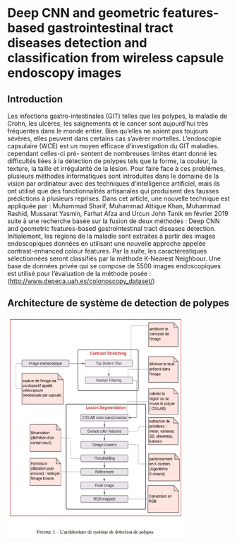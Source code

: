 # Deep CNN and geometric features-based gastrointestinal tract diseases detection and classification from wireless capsule endoscopy images
## Introduction
Les infections gastro-intestinales (GIT) telles que les polypes, la maladie de Crohn, les ulcères, les saignements
et le cancer sont aujourd’hui très fréquentes dans le monde entier. Bien qu’elles ne soient pas toujours sévères, elles
peuvent dans certains cas s’avérer mortelles.
L’endoscopie capsulaire (WCE) est un moyen efficace d’investigation du GIT maladies. cependant celles-ci pré-
sentent de nombreuses limites étant donné les difficultés liées à la détection de polypes tels que la forme, la couleur,
la texture, la taille et irrégularité de la lésion. Pour faire face à ces problèmes, plusieurs méthodes informatiques
sont introduites dans le domaine de la vision par ordinateur avec des techniques d’intelligence artificiel, mais ils ont
utilisé que des fonctionnalités artisanales qui produisent des fausses prédictions à plusieurs reprises.
Dans cet article, une nouvelle technique est appliquée par : Muhammad Sharif, Muhammad Attique Khan,
Muhammad Rashid, Mussarat Yasmin, Farhat Afza and Urcun John Tanik en février 2019 suite à une recherche basée
sur la fusion de deux méthodes : Deep CNN and geometric features-based gastrointestinal tract diseases detection.
Initialement, les régions de la maladie sont extraites à partir des images endoscopiques données en utilisant une
nouvelle approche appelée contrast-enhanced colour features. Par la suite, les caractèrestiques sélectionnées seront
classifiés par la méthode K-Nearest Neighbour.
Une base de données privée qui se compose de 5500 images endoscopiques est utilisé pour l’évaluation de la
méthode posée : (http://www.depeca.uah.es/colonoscopy_dataset/)

## Architecture de système de detection de polypes

<img src="./architecture.jpg"  width="400" height="500" />
